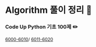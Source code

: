 # Algorithm 풀이 정리 🦾

### Code Up Python 기초 100제 ✏️
[6000-6010](./CodeUp100/6000-6010.md)/
[6011-6020](./CodeUp100/6011-6020.md)

